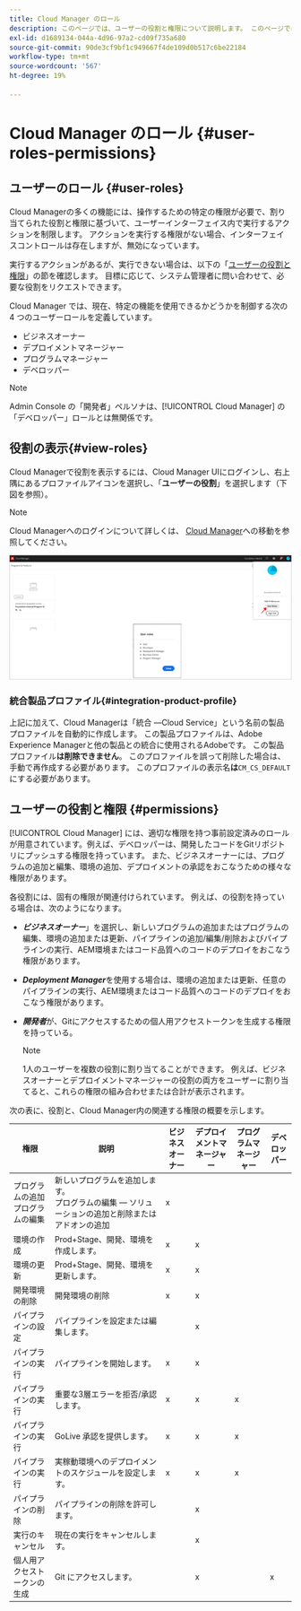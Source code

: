 ```yaml
---
title: Cloud Manager のロール
description: このページでは、ユーザーの役割と権限について説明します。 このページでは、ユーザーを追加し、Cloud Managerのロールに割り当てる方法について説明します。
exl-id: d1689134-044a-4d96-97a2-cd09f735a680
source-git-commit: 90de3cf9bf1c949667f4de109d0b517c6be22184
workflow-type: tm+mt
source-wordcount: '567'
ht-degree: 19%

---
```


# Cloud Manager のロール {#user-roles-permissions}

## ユーザーのロール {#user-roles}

Cloud Managerの多くの機能には、操作するための特定の権限が必要で、割り当てられた役割と権限に基づいて、ユーザーインターフェイス内で実行するアクションを制限します。 アクションを実行する権限がない場合、インターフェイスコントロールは存在しますが、無効になっています。

実行するアクションがあるが、実行できない場合は、以下の「[ユーザーの役割と権限](#permissions)」の節を確認します。 目標に応じて、システム管理者に問い合わせて、必要な役割をリクエストできます。

Cloud Manager では、現在、特定の機能を使用できるかどうかを制御する次の 4 つのユーザーロールを定義しています。

* ビジネスオーナー
* デプロイメントマネージャー
* プログラムマネージャー
* デベロッパー

>[!NOTE]
>Admin Console の「開発者」ペルソナは、[!UICONTROL Cloud Manager] の「デベロッパー」ロールとは無関係です。

## 役割の表示{#view-roles}

Cloud Managerで役割を表示するには、Cloud Manager UIにログインし、右上隅にあるプロファイルアイコンを選択し、「**ユーザーの役割**」を選択します（下図を参照）。

>[!NOTE]
>Cloud Managerへのログインについて詳しくは、 [Cloud Manager](/help/onboarding/what-is-required/navigate-to-cloud-manager.md)への移動を参照してください。

![](/help/onboarding/what-is-required/assets/admin-console-9.png)

### 統合製品プロファイル{#integration-product-profile}

上記に加えて、Cloud Managerは「統合 —Cloud Service」という名前の製品プロファイルを自動的に作成します。 この製品プロファイルは、Adobe Experience Managerと他の製品との統合に使用されるAdobeです。 この製品プロファイル&#x200B;**は削除できません**。 このプロファイルを誤って削除した場合は、手動で再作成する必要があります。 このプロファイルの表示名&#x200B;**は**`CM_CS_DEFAULT`にする必要があります。


## ユーザーの役割と権限 {#permissions}

[!UICONTROL Cloud Manager] には、適切な権限を持つ事前設定済みのロールが用意されています。例えば、デベロッパーは、開発したコードをGitリポジトリにプッシュする権限を持っています。 また、ビジネスオーナーには、プログラムの追加と編集、環境の追加、デプロイメントの承認をおこなうための様々な権限があります。

各役割には、固有の権限が関連付けられています。 例えば、の役割を持っている場合は、次のようになります。

* ***ビジネスオーナー***」を選択し、新しいプログラムの追加またはプログラムの編集、環境の追加または更新、パイプラインの追加/編集/削除およびパイプラインの実行、AEM環境またはコード品質へのコードのデプロイをおこなう権限があります。

* ***Deployment Manager***&#x200B;を使用する場合は、環境の追加または更新、任意のパイプラインの実行、AEM環境またはコード品質へのコードのデプロイをおこなう権限があります。

* ***開発者***&#x200B;が、Gitにアクセスするための個人用アクセストークンを生成する権限を持っている。

   >[!NOTE]
   > 1人のユーザーを複数の役割に割り当てることができます。 例えば、ビジネスオーナーとデプロイメントマネージャーの役割の両方をユーザーに割り当てると、これらの権限の組み合わせまたは合計が表示されます。


次の表に、役割と、Cloud Manager内の関連する権限の概要を示します。

| 権限 | 説明 | ビジネスオーナー | デプロイメントマネージャー | プログラムマネージャー | デベロッパー |
|--- |--- |--- |--- |--- |--- |
| プログラムの追加<br>プログラムの編集 | 新しいプログラムを追加します。<br>プログラムの編集 — ソリューションの追加と削除またはアドオンの追加 | x |  |  |  |
| 環境の作成 | Prod+Stage、開発、環境を作成します。 | x | x |  |  |
| 環境の更新 | Prod+Stage、開発、環境を更新します。 | x | x |  |  |
| 開発環境の削除 | 開発環境の削除 | x | x |  |  |
| パイプラインの設定 | パイプラインを設定または編集します。 |  | x |  |  |
| パイプラインの実行 | パイプラインを開始します。 | x | x |  |  |
| パイプラインの実行 | 重要な3層エラーを拒否/承認します。 | x | x | x |  |
| パイプラインの実行 | GoLive 承認を提供します。 | x | x | x |  |
| パイプラインの実行 | 実稼動環境へのデプロイメントのスケジュールを設定します。 | x | x | x |  |
| パイプラインの削除 | パイプラインの削除を許可します。 |  | x |  |  |
| 実行のキャンセル | 現在の実行をキャンセルします。 |  | x |  |  |
| 個人用アクセストークンの生成 | Git にアクセスします。 |  | x |  | x |

